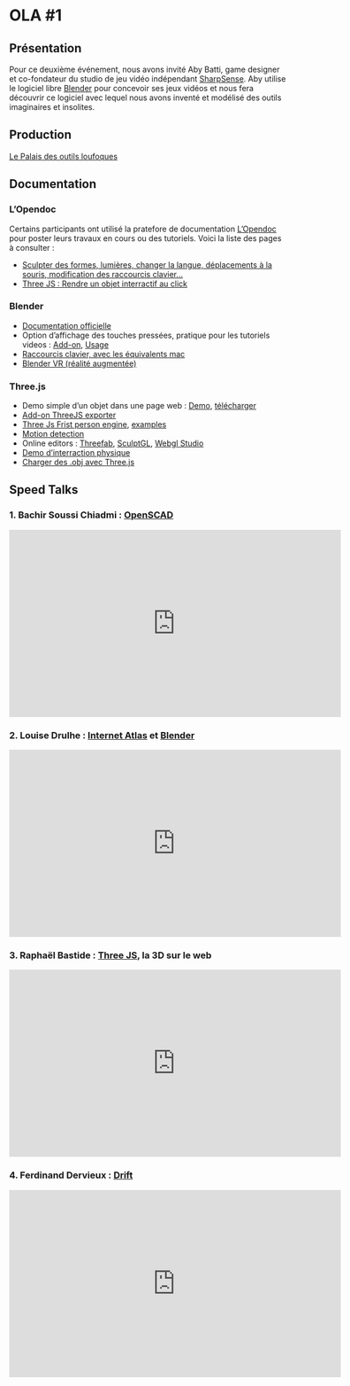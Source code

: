 # OLA #1

## Présentation

Pour ce deuxième événement, nous avons invité Aby Batti, game designer et co-fondateur du studio de jeu vidéo indépendant <a target="_blank" href="http://www.sharpsense.fr/">SharpSense</a>. Aby utilise le logiciel libre <a target="_blank" href="http://www.blender.org/">Blender</a> pour concevoir ses jeux vidéos et nous fera découvrir ce logiciel avec lequel nous avons inventé et modélisé des outils imaginaires et insolites.

## Production

<a class="button" href="http://ola1.outilslibresalternatifs.org/palais">Le Palais des outils loufoques</a>

## Documentation

### L’Opendoc

Certains participants ont utilisé la pratefore de documentation [L’Opendoc](http://www.lopendoc.org/ola1/) pour poster leurs travaux en cours ou des tutoriels. Voici la liste des pages à consulter :

- [Sculpter des formes, lumières, changer la langue, déplacements à la souris, modification des raccourcis clavier…](http://www.lopendoc.org/ola1/projets/tutos/)
- [Three JS : Rendre un objet interractif au click](http://www.lopendoc.org/ola1/projets/sarah-threejs-experiments/)


### Blender

- [Documentation officielle](http://www.blender.org/manual/)
- Option d’affichage des touches pressées, pratique pour les tutoriels videos : [Add-on](https://svn.blender.org/svnroot/bf-extensions/trunk/py/scripts/addons/space_view3d_screencast_keys.py), [Usage](http://i.stack.imgur.com/v8mZC.png)
- [Raccourcis clavier, avec les équivalents mac](http://wiki.blender.org/index.php/Doc:2.4/Reference/Hotkeys/All)
- [Blender VR (réalité augmentée)](https://blendervr.limsi.fr/doku.php?id=start)

### Three.js
- Demo simple d’un objet dans une page web : [Demo](content/threejs-simple-object), [télécharger](content/threejs-simple-object.zip)
- [Add-on ThreeJS exporter](https://github.com/mrdoob/three.js/blob/102aad11969056849fcdae0402a6f7e12be0bd21/utils/exporters/blender/README.md)
- [Three Js Frist person engine](http://icecreamyou.github.io/Nemesis/), [examples](https://github.com/cjcliffe/CubicVR.js/wiki/Examples-and-Demos)
- [Motion detection](https://stemkoski.github.io/Three.js/Webcam-Motion-Detection.html)
- Online editors : [Threefab](http://blackjk3.github.io/threefab/), [SculptGL](http://stephaneginier.com/sculptgl/), [Webgl Studio](http://webglstudio.org/)
- [Demo d’interraction physique](http://timothypoon.com/blog/demos/three-js-and-jiglibjs/)
- [Charger des .obj avec Three.js](https://gist.github.com/hugohil/c5afe17c6aa24b46a8a6)

## Speed Talks

### 1. Bachir Soussi Chiadmi : [OpenSCAD](http://www.openscad.org/)

<iframe src="https://player.vimeo.com/video/143822031?color=ffffff&title=0&byline=0&portrait=0" width="600" height="338" frameborder="0" webkitallowfullscreen mozallowfullscreen allowfullscreen></iframe>

### 2. Louise Drulhe : [Internet Atlas](http://internet-atlas.net/) et [Blender](http://www.blender.org/)

<iframe src="https://player.vimeo.com/video/143716122?color=ffffff&title=0&byline=0&portrait=0" width="600" height="338" frameborder="0" webkitallowfullscreen mozallowfullscreen allowfullscreen></iframe>

### 3. Raphaël Bastide : [Three JS](http://threejs.org/), la 3D sur le web

<iframe src="https://player.vimeo.com/video/143689486?color=ffffff&title=0&byline=0&portrait=0" width="600" height="338" frameborder="0" webkitallowfullscreen mozallowfullscreen allowfullscreen></iframe>

### 4. Ferdinand Dervieux : [Drift](http://www.sharpsense.fr/)

<iframe src="https://player.vimeo.com/video/143714030?color=ffffff&title=0&byline=0&portrait=0" width="600" height="338" frameborder="0" webkitallowfullscreen mozallowfullscreen allowfullscreen></iframe>
